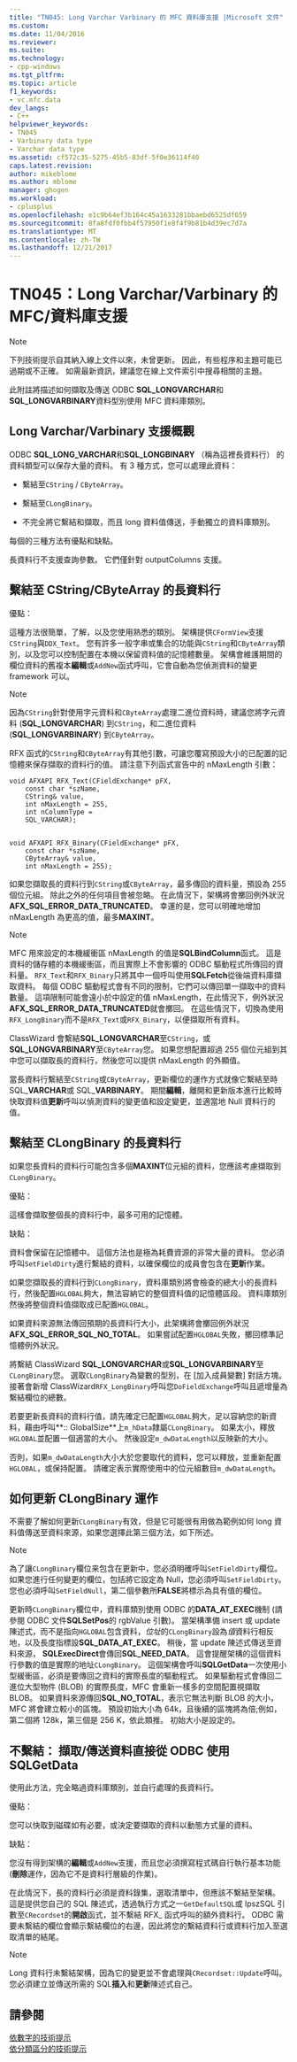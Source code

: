 ```yaml
---
title: "TN045: Long Varchar Varbinary 的 MFC 資料庫支援 |Microsoft 文件"
ms.custom: 
ms.date: 11/04/2016
ms.reviewer: 
ms.suite: 
ms.technology:
- cpp-windows
ms.tgt_pltfrm: 
ms.topic: article
f1_keywords:
- vc.mfc.data
dev_langs:
- C++
helpviewer_keywords:
- TN045
- Varbinary data type
- Varchar data type
ms.assetid: cf572c35-5275-45b5-83df-5f0e36114f40
caps.latest.revision: 
author: mikeblome
ms.author: mblome
manager: ghogen
ms.workload:
- cplusplus
ms.openlocfilehash: e1c9b64ef3b164c45a1633281bbaebd6525df659
ms.sourcegitcommit: 8fa8fdf0fbb4f57950f1e8f4f9b81b4d39ec7d7a
ms.translationtype: MT
ms.contentlocale: zh-TW
ms.lasthandoff: 12/21/2017
---
```

# <a name="tn045-mfcdatabase-support-for-long-varcharvarbinary"></a>TN045：Long Varchar/Varbinary 的 MFC/資料庫支援
> [!NOTE]
>  下列技術提示自其納入線上文件以來，未曾更新。 因此，有些程序和主題可能已過期或不正確。 如需最新資訊，建議您在線上文件索引中搜尋相關的主題。  
  
 此附註將描述如何擷取及傳送 ODBC **SQL_LONGVARCHAR**和**SQL_LONGVARBINARY**資料型別使用 MFC 資料庫類別。  
  
## <a name="overview-of-long-varcharvarbinary-support"></a>Long Varchar/Varbinary 支援概觀  
 ODBC **SQL_LONG_VARCHAR**和**SQL_LONGBINARY** （稱為這裡長資料行） 的資料類型可以保存大量的資料。 有 3 種方式，您可以處理此資料：  
  
-   繫結至`CString` / `CByteArray`。  
  
-   繫結至`CLongBinary`。  
  
-   不完全將它繫結和擷取，而且 long 資料值傳送，手動獨立的資料庫類別。  
  
 每個的三種方法有優點和缺點。  
  
 長資料行不支援查詢參數。 它們僅針對 outputColumns 支援。  
  
## <a name="binding-a-long-data-column-to-a-cstringcbytearray"></a>繫結至 CString/CByteArray 的長資料行  
 優點：  
  
 這種方法很簡單，了解，以及您使用熟悉的類別。 架構提供`CFormView`支援`CString`與`DDX_Text`。 您有許多一般字串或集合的功能與`CString`和`CByteArray`類別，以及您可以控制配置在本機以保留資料值的記憶體數量。 架構會維護期間的欄位資料的舊複本**編輯**或`AddNew`函式呼叫，它會自動為您偵測資料的變更 framework 可以。  
  
> [!NOTE]
>  因為`CString`針對使用字元資料和`CByteArray`處理二進位資料時，建議您將字元資料 (**SQL_LONGVARCHAR**) 到`CString`，和二進位資料 (**SQL_LONGVARBINARY**) 到`CByteArray`。  
  
 RFX 函式的`CString`和`CByteArray`有其他引數，可讓您覆寫預設大小的已配置的記憶體來保存擷取的資料行的值。 請注意下列函式宣告中的 nMaxLength 引數：  
  
```  
void AFXAPI RFX_Text(CFieldExchange* pFX,
    const char *szName,  
    CString& value,
    int nMaxLength = 255,
    int nColumnType = 
    SQL_VARCHAR);

 
void AFXAPI RFX_Binary(CFieldExchange* pFX,
    const char *szName,   
    CByteArray& value,
    int nMaxLength = 255);
```  
  
 如果您擷取長的資料行到`CString`或`CByteArray`，最多傳回的資料量，預設為 255 個位元組。 除此之外的任何項目會被忽略。 在此情況下，架構將會擲回例外狀況**AFX_SQL_ERROR_DATA_TRUNCATED**。 幸運的是，您可以明確地增加 nMaxLength 為更高的值，最多**MAXINT**。  
  
> [!NOTE]
>  MFC 用來設定的本機緩衝區 nMaxLength 的值是**SQLBindColumn**函式。 這是資料的儲存體的本機緩衝區，而且實際上不會影響的 ODBC 驅動程式所傳回的資料量。 `RFX_Text`和`RFX_Binary`只將其中一個呼叫使用**SQLFetch**從後端資料庫擷取資料。 每個 ODBC 驅動程式會有不同的限制，它們可以傳回單一擷取中的資料數量。 這項限制可能會遠小於中設定的值 nMaxLength，在此情況下，例外狀況**AFX_SQL_ERROR_DATA_TRUNCATED**就會擲回。 在這些情況下，切換為使用`RFX_LongBinary`而不是`RFX_Text`或`RFX_Binary`，以便擷取所有資料。  
  
 ClassWizard 會繫結**SQL_LONGVARCHAR**至`CString`，或**SQL_LONGVARBINARY**至`CByteArray`您。 如果您想配置超過 255 個位元組到其中您可以擷取長的資料行，然後您可以提供 nMaxLength 的外顯值。  
  
 當長資料行繫結至`CString`或`CByteArray`，更新欄位的運作方式就像它繫結至時 SQL_**VARCHAR**或 SQL_**VARBINARY**。 期間**編輯**，離開和更新版本進行比較時快取資料值**更新**呼叫以偵測資料的變更值和設定變更，並適當地 Null 資料行的值。  
  
## <a name="binding-a-long-data-column-to-a-clongbinary"></a>繫結至 CLongBinary 的長資料行  
 如果您長資料的資料行可能包含多個**MAXINT**位元組的資料，您應該考慮擷取到`CLongBinary`。  
  
 優點：  
  
 這樣會擷取整個長的資料行中，最多可用的記憶體。  
  
 缺點：  
  
 資料會保留在記憶體中。 這個方法也是極為耗費資源的非常大量的資料。 您必須呼叫`SetFieldDirty`進行繫結的資料，以確保欄位的成員會包含在**更新**作業。  
  
 如果您擷取長的資料行到`CLongBinary`，資料庫類別將會檢查的總大小的長資料行，然後配置`HGLOBAL`夠大，無法容納它的整個資料值的記憶體區段。 資料庫類別然後將整個資料值擷取成已配置`HGLOBAL`。  
  
 如果資料來源無法傳回預期的長資料行大小，此架構將會擲回例外狀況**AFX_SQL_ERROR_SQL_NO_TOTAL**。 如果嘗試配置`HGLOBAL`失敗，擲回標準記憶體例外狀況。  
  
 將繫結 ClassWizard **SQL_LONGVARCHAR**或**SQL_LONGVARBINARY**至`CLongBinary`您。 選取`CLongBinary`為變數的型別，在 [加入成員變數] 對話方塊。 接著會新增 ClassWizard`RFX_LongBinary`呼叫您`DoFieldExchange`呼叫且遞增量為繫結欄位的總數。  
  
 若要更新長資料的資料行值，請先確定已配置`HGLOBAL`夠大，足以容納您的新資料，藉由呼叫**:: GlobalSize**上`m_hData`隸屬`CLongBinary`。 如果太小，釋放`HGLOBAL`並配置一個適當的大小。 然後設定`m_dwDataLength`以反映新的大小。  
  
 否則，如果`m_dwDataLength`大小大於您要取代的資料，您可以釋放，並重新配置`HGLOBAL`，或保持配置。 請確定表示實際使用中的位元組數目`m_dwDataLength`。  
  
## <a name="how-updating-a-clongbinary-works"></a>如何更新 CLongBinary 運作  
 不需要了解如何更新`CLongBinary`有效，但是它可能很有用做為範例如何 long 資料值傳送至資料來源，如果您選擇此第三個方法，如下所述。  
  
> [!NOTE]
>  為了讓`CLongBinary`欄位来包含在更新中，您必須明確呼叫`SetFieldDirty`欄位。 如果您進行任何變更的欄位，包括將它設定為 Null，您必須呼叫`SetFieldDirty`。 您也必須呼叫`SetFieldNull`，第二個參數所**FALSE**將標示為具有值的欄位。  
  
 更新時`CLongBinary`欄位中，資料庫類別使用 ODBC 的**DATA_AT_EXEC**機制 (請參閱 ODBC 文件**SQLSetPos**的 rgbValue 引數)。 當架構準備 insert 或 update 陳述式，而不是指向`HGLOBAL`包含資料，*位址*的`CLongBinary`設為*值*資料行相反地，以及長度指標設**SQL_DATA_AT_EXEC**。 稍後，當 update 陳述式傳送至資料來源， **SQLExecDirect**會傳回**SQL_NEED_DATA**。 這會提醒架構的這個資料行參數的值是實際的地址`CLongBinary`。 這個架構會呼叫**SQLGetData**一次使用小型緩衝區，必須是要傳回之資料的實際長度的驅動程式。 如果驅動程式會傳回二進位大型物件 (BLOB) 的實際長度，MFC 會重新一樣多的空間配置視擷取 BLOB。 如果資料來源傳回**SQL_NO_TOTAL**，表示它無法判斷 BLOB 的大小，MFC 將會建立較小的區塊。 預設初始大小為 64k，且後續的區塊將為倍;例如，第二個將 128k，第三個是 256 K，依此類推。 初始大小是設定的。  
  
## <a name="not-binding-retrievingsending-data-directly-from-odbc-with-sqlgetdata"></a>不繫結： 擷取/傳送資料直接從 ODBC 使用 SQLGetData  
 使用此方法，完全略過資料庫類別，並自行處理的長資料行。  
  
 優點：  
  
 您可以快取到磁碟如有必要，或決定要擷取的資料以動態方式量的資料。  
  
 缺點：  
  
 您沒有得到架構的**編輯**或`AddNew`支援，而且您必須撰寫程式碼自行執行基本功能 (**刪除**運作，因為它不是資料行層級的作業)。  
  
 在此情況下，長的資料行必須是資料錄集，選取清單中，但應該不繫結至架構。 這是提供您自己的 SQL 陳述式，透過執行方式之一`GetDefaultSQL`或 lpszSQL 引數至`CRecordset`的**開啟**函式，並不繫結 RFX_ 函式呼叫的額外資料行。 ODBC 需要未繫結的欄位會顯示繫結欄位的右邊，因此將您的繫結資料行或資料行加入至選取清單的結尾。  
  
> [!NOTE]
>  Long 資料行未繫結架構，因為它的變更並不會處理與`CRecordset::Update`呼叫。 您必須建立並傳送所需的 SQL**插入**和**更新**陳述式自己。  
  
## <a name="see-also"></a>請參閱  
 [依數字的技術提示](../mfc/technical-notes-by-number.md)   
 [依分類區分的技術提示](../mfc/technical-notes-by-category.md)

